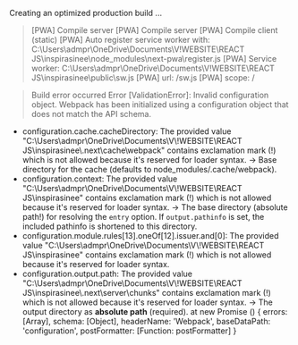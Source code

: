 Creating an optimized production build ...

> [PWA] Compile server
> [PWA] Compile server
> [PWA] Compile client (static)
> [PWA] Auto register service worker with: C:\Users\admpr\OneDrive\Documents\V\!WEBSITE\REACT JS\inspirasinee\node_modules\next-pwa\register.js
> [PWA] Service worker: C:\Users\admpr\OneDrive\Documents\V\!WEBSITE\REACT JS\inspirasinee\public\sw.js
> [PWA] url: /sw.js
> [PWA] scope: /

> Build error occurred
> Error [ValidationError]: Invalid configuration object. Webpack has been initialized using a configuration object that does not match the API schema.

- configuration.cache.cacheDirectory: The provided value "C:\\Users\\admpr\\OneDrive\\Documents\\V\\!WEBSITE\\REACT JS\\inspirasinee\\.next\\cache\\webpack" contains exclamation mark (!) which is not allowed because it's reserved for loader syntax.
  -> Base directory for the cache (defaults to node_modules/.cache/webpack).
- configuration.context: The provided value "C:\\Users\\admpr\\OneDrive\\Documents\\V\\!WEBSITE\\REACT JS\\inspirasinee" contains exclamation mark (!) which is not allowed because it's reserved for loader syntax.
  -> The base directory (absolute path!) for resolving the `entry` option. If `output.pathinfo` is set, the included pathinfo is shortened to this directory.
- configuration.module.rules[13].oneOf[12].issuer.and[0]: The provided value "C:\\Users\\admpr\\OneDrive\\Documents\\V\\!WEBSITE\\REACT JS\\inspirasinee" contains exclamation mark (!) which is not allowed because it's reserved for loader syntax.
- configuration.output.path: The provided value "C:\\Users\\admpr\\OneDrive\\Documents\\V\\!WEBSITE\\REACT JS\\inspirasinee\\.next\\server\\chunks" contains exclamation mark (!) which is not allowed because it's reserved for loader syntax.
  -> The output directory as **absolute path** (required).
  at new Promise (<anonymous>) {
  errors: [Array],
  schema: [Object],
  headerName: 'Webpack',
  baseDataPath: 'configuration',
  postFormatter: [Function: postFormatter]
  }

